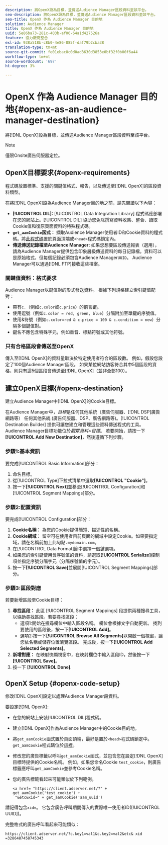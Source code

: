```yaml
---
description: 將OpenX設為目標，並傳送Audience Manager區段資料至該平台。
seo-description: 將OpenX設為目標，並傳送Audience Manager區段資料至該平台。
seo-title: OpenX 作為 Audience Manager 目的地
solution: Audience Manager
title: OpenX 作為 Audience Manager 目的地
uuid: 5e86ba73-281c-403b-af06-64a1d427526a
feature: 協力廠商整合
exl-id: 938a518b-c8b0-4e86-885f-daf79b2cba38
translation-type: tm+mt
source-git-commit: fe01ebac8c0d0ad3630d3853e0bf32f0b00f6a44
workflow-type: tm+mt
source-wordcount: '697'
ht-degree: 3%

---
```


# OpenX 作為 Audience Manager 目的地{#openx-as-an-audience-manager-destination}

將[!DNL OpenX]設為目標，並傳送Audience Manager區段資料至該平台。

>[!NOTE]
>
>僅限Onsite廣告伺服器定位。

## OpenX目標要求{#openx-requirements}

程式碼放置標準、支援的關鍵值格式、報告，以及傳送至[!DNL OpenX]的區段資料類型。

<!-- aam-openx-requirements.xml -->

在將[!DNL OpenX]設為Audience Manager目的地之前，請先閱讀以下內容：

* **[!UICONTROL DIL]:** [!UICONTROL Data Integration Library] 程式碼應部署在您的網站上。[!UICONTROL DIL] 協助您免除撰寫資料收集、整合、讀取Cookie值和復原頁面資料的特殊程式碼。
* **`get_aamCookie`函式：** 擷取Audience Manager使用者ID和Cookie資料的程式碼。將[此程式碼](../../features/destinations/get-aam-cookie-code.md)置於頁面頂端或`<head>`程式碼鎖定內。
* **傳送傳送記錄檔至Audience Manager:** 如果您想要區段傳送報表（選用），請為Audience Manager提供包含印象層級傳送資料的每日記錄檔。資料可以是原始格式，但每個記錄必須包含Audience Manager`UUID`。 Audience Manager可以通過[!DNL FTP]接收這些檔案。

### 關鍵值資料：格式要求

Audience Manager以鍵值對的形式發送資料。 根據下列規格建立索引鍵值配對：

* 帶有`c.`（例如`c.color`或`c.price`）的前言鍵。
* 使用逗號（例如`c.color = red, green, blue`）分隔附加至單鍵的序號值。
* 使用&amp;符號（例如`c.color=red & c.price = 100 & c.condition = new`）分隔多個鍵值對。
* 鍵名不應包含特殊字元，例如重音、標點符號或其他符號。

### 只有合格區段會傳送至OpenX

傳入至[!DNL OpenX]的資料量取決於特定使用者符合的區段數。 例如，假設您設定了100個Audience Manager區段。 如果某位網站訪客符合其中5個區段的資格，則只有這5個區段會傳送至[!DNL OpenX]（並非全部100）。

## 建立OpenX目標{#openx-destination}

建立Audience Manager中[!DNL OpenX]的Cookie目標。

<!-- aam-openx-destination.xml -->

在Audience Manager中，*目標*&#x200B;是任何其他系統（廣告伺服器、[!DNL DSP]廣告網路等） 任何其他系統 (廣告伺服器、DSP、廣告網路等)。[!UICONTROL Destination Builder] 提供可讓您建立和管理這些資料傳送程式的工具。Audience Manager目標功能位於&#x200B;*觀眾資料>目標*。 若要開始，請按一下&#x200B;**[!UICONTROL Add New Destination]**，然後遵循下列步驟。

### 步驟1:基本資訊

要完成[!UICONTROL Basic Information]部分：

1. 命名目標。
1. 從[!UICONTROL Type]下拉式清單中選取&#x200B;**[!UICONTROL "Cookie"]**。
1. 按一下&#x200B;**[!UICONTROL Next]**&#x200B;並移至[!UICONTROL Configuration]和[!UICONTROL Segment Mappings]部分。

### 步驟2:配置資訊

要完成[!UICONTROL Configuration]部分：

1. **Cookie名稱：** 為您的Cookie提供簡短、描述性的名稱。
1. **Cookie網域：** 留空可在使用者目前頁面的網域中設定Cookie。如果要指定域，請在名稱前加上此句點`.mydomain.com`。
1. 在[!UICONTROL Data Format]節中選擇一個鍵選項。
1. 如果您的索引鍵使用含序號值的資料，請選取&#x200B;**[!UICONTROL Serialize]**&#x200B;控制項並指定序號分隔字元（分隔序號值的字元）。
1. 按一下&#x200B;**[!UICONTROL Save]**&#x200B;並展開[!UICONTROL Segment Mappings]部分。

### 步驟3:區段對應

若要新增區段至Cookie目標：

1. **尋找區段：** 此區 [!UICONTROL Segment Mappings] 段提供兩種搜尋工具，以協助尋找區段。若要尋找區段：
   * 選項1:開始在搜尋欄位中輸入區段名稱。 欄位會根據文字自動更新。 找到要使用的區段後，按一下&#x200B;**[!UICONTROL Add]**。
   * 選項2:按一下&#x200B;**[!UICONTROL Browse All Segments]**&#x200B;以開啟一個視窗，讓您依名稱或儲存位置瀏覽區段。 完成後，按一下&#x200B;**[!UICONTROL Add Selected Segments]**。
1. **新增對應：** 在映射快顯視窗中，在映射欄位中輸入區段ID，然後按一下 **[!UICONTROL Save]**。
1. 按一下 **[!UICONTROL Done]**.

## OpenX Setup {#openx-code-setup}

修改[!DNL OpenX]設定以處理Audience Manager段資料。

<!-- aam-openx-code.xml -->

要設定[!DNL OpenX]:

* 在您的網站上安裝[!UICONTROL DIL]程式碼。
* 建立[!DNL OpenX]作為Audience Manager中的Cookie目的地。
* 將`get_aamCookie`函式置於頁面頂端，最好是置於`<head>`程式碼鎖定中。 `get_aamCookie`程式碼位於[這裡](../../features/destinations/get-aam-cookie-code.md)。
* 修改您的廣告標籤以呼叫`get_aamCookie`函式，並包含您在設定[!DNL OpenX]目標時提供的Cookie名稱。 例如，如果您命名Cookie `test_cookie`，則廣告標籤應呼叫`get_aamCookie`並參考Cookie名稱。
* 您的廣告標籤看起來可能類似於下列範例。

   ```
   <a href= "https://client.adserver.net/?" + get_aamCookie('test_cookie') +
    "&etc&xid=" + get_aamCookie('aam_uuid')
   ```

請記得包含`xid=`。 它包含廣告呼叫期間傳入的實際唯一使用者ID([!UICONTROL UUID])。

完整格式的廣告呼叫看起來可能類似：

```
https://client.adserver.net/?c.key1=val1&c.key2=val2&etc& xid =3286487458745343
```
